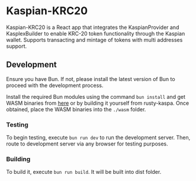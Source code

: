# Kaspian-KRC20

Kaspian-KRC20 is a React app that integrates the KaspianProvider and KasplexBuilder to enable KRC-20 token functionality through the Kaspian wallet. Supports transacting and mintage of tokens with multi addresses support.

## Development

Ensure you have Bun. If not, please install the latest version of Bun to proceed with the development process.

Install the required Bun modules using the command ``bun install`` and get WASM binaries from [here](https://kaspa.aspectron.org/nightly/downloads/) or by building it yourself from rusty-kaspa. Once obtained, place the WASM binaries into the ``./wasm`` folder.

### Testing

To begin testing, execute ``bun run dev`` to run the development server. Then, route to development server via any browser for testing purposes.

### Building

To build it, execute ``bun run build``. It will be built into dist folder.
